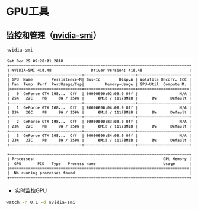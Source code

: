 # GPU工具

## 监控和管理（[nvidia-smi](https://developer.download.nvidia.com/compute/DCGM/docs/nvidia-smi-367.38.pdf)）
```bash
nvidia-smi
```
![](images/nvidia-smi.png)

* 实时监控GPU
```bash
watch -n 0.1 -d nvidia-smi
```
